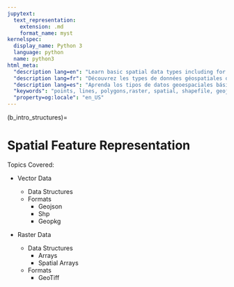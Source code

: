 ```yaml
---
jupytext:
  text_representation:
    extension: .md
    format_name: myst
kernelspec:
  display_name: Python 3
  language: python
  name: python3
html_meta:
  "description lang=en": "Learn basic spatial data types including for points, lines and polygons as well as raster data."
  "description lang=fr": "Découvrez les types de données géospatiales de base, y compris pour les points, les lignes et les polygones, ainsi que les données raster."
  "description lang=es": "Aprenda los tipos de datos geoespaciales básicos que incluyen puntos, líneas y polígonos, así como datos ráster."
  "keywords": "points, lines, polygons,raster, spatial, shapefile, geojson"
  "property=og:locale": "en_US"
---
```


(b_intro_structures)=

# Spatial Feature Representation

Topics Covered:
- Vector Data
    - Data Structures
    - Formats
        - Geojson
        - Shp
        - Geopkg

- Raster Data
    - Data Structures
        - Arrays 
        - Spatial Arrays
    - Formats
        - GeoTiff